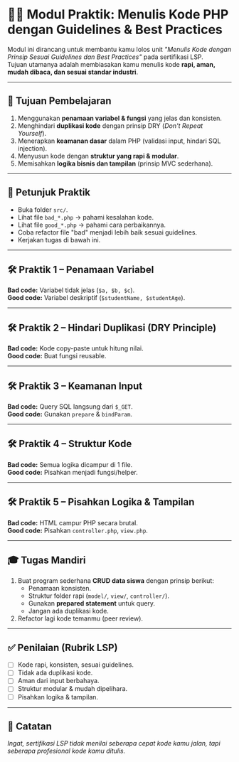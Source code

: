 # 🧑‍💻 Modul Praktik: Menulis Kode PHP dengan Guidelines & Best Practices

Modul ini dirancang untuk membantu kamu lolos unit *"Menulis Kode dengan Prinsip Sesuai Guidelines dan Best Practices"* pada sertifikasi LSP.  
Tujuan utamanya adalah membiasakan kamu menulis kode **rapi, aman, mudah dibaca, dan sesuai standar industri**.

---

## 🎯 Tujuan Pembelajaran
1. Menggunakan **penamaan variabel & fungsi** yang jelas dan konsisten.
2. Menghindari **duplikasi kode** dengan prinsip DRY (*Don't Repeat Yourself*).
3. Menerapkan **keamanan dasar** dalam PHP (validasi input, hindari SQL injection).
4. Menyusun kode dengan **struktur yang rapi & modular**.
5. Memisahkan **logika bisnis dan tampilan** (prinsip MVC sederhana).

---

## 📝 Petunjuk Praktik
- Buka folder `src/`.
- Lihat file `bad_*.php` → pahami kesalahan kode.
- Lihat file `good_*.php` → pahami cara perbaikannya.
- Coba refactor file "bad" menjadi lebih baik sesuai guidelines.
- Kerjakan tugas di bawah ini.

---

## 🛠️ Praktik 1 – Penamaan Variabel
**Bad code:** Variabel tidak jelas (`$a, $b, $c`).  
**Good code:** Variabel deskriptif (`$studentName, $studentAge`).

---

## 🛠️ Praktik 2 – Hindari Duplikasi (DRY Principle)
**Bad code:** Kode copy-paste untuk hitung nilai.  
**Good code:** Buat fungsi reusable.

---

## 🛠️ Praktik 3 – Keamanan Input
**Bad code:** Query SQL langsung dari `$_GET`.  
**Good code:** Gunakan `prepare` & `bindParam`.

---

## 🛠️ Praktik 4 – Struktur Kode
**Bad code:** Semua logika dicampur di 1 file.  
**Good code:** Pisahkan menjadi fungsi/helper.

---

## 🛠️ Praktik 5 – Pisahkan Logika & Tampilan
**Bad code:** HTML campur PHP secara brutal.  
**Good code:** Pisahkan `controller.php`, `view.php`.

---

## 🎓 Tugas Mandiri
1. Buat program sederhana **CRUD data siswa** dengan prinsip berikut:
   - Penamaan konsisten.
   - Struktur folder rapi (`model/`, `view/`, `controller/`).
   - Gunakan **prepared statement** untuk query.
   - Jangan ada duplikasi kode.
2. Refactor lagi kode temanmu (peer review).

---

## ✅ Penilaian (Rubrik LSP)
- [ ] Kode rapi, konsisten, sesuai guidelines.
- [ ] Tidak ada duplikasi kode.
- [ ] Aman dari input berbahaya.
- [ ] Struktur modular & mudah dipelihara.
- [ ] Pisahkan logika & tampilan.

---

## 📌 Catatan
*Ingat, sertifikasi LSP tidak menilai seberapa cepat kode kamu jalan, tapi seberapa profesional kode kamu ditulis.*  
